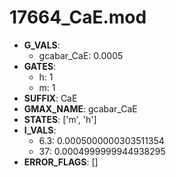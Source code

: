 # 17664_CaE.mod

- **G_VALS**:
  - gcabar_CaE: 0.0005
- **GATES**:
  - h: 1
  - m: 1
- **SUFFIX**: CaE
- **GMAX_NAME**: gcabar_CaE
- **STATES**: ['m', 'h']
- **I_VALS**:
  - 6.3: 0.0005000000303511354
  - 37: 0.0004999999944938295
- **ERROR_FLAGS**: []
